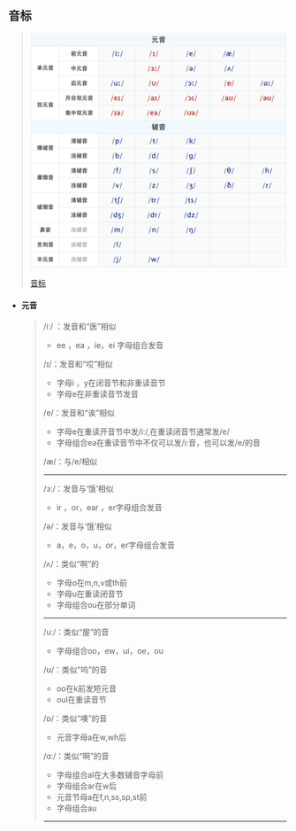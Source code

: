 ## 音标

> <img src="img/image-20220704235519394.png" alt="image-20220704235519394" style="zoom:80%;" />
>
> [音标](https://en-yinbiao.xiao84.com )

- #### **元音**

  > /iː/ ：发音和“医”相似  
  >
  > - ee ，ea ，ie，ei 字母组合发音
  >
  > /ɪ/：发音和“哎”相似  
  >
  > - 字母i ，y在闭音节和非重读音节
  > - 字母e在非重读音节发音
  >
  > /e/：发音和“诶”相似  
  >
  > - 字母e在重读开音节中发/iː/,在重读闭音节通常发/e/
  > - 字母组合ea在重读音节中不仅可以发/i:音，也可以发/e/的音
  >
  > /æ/：与/e/相似
  >
  > ---
  >
  > /ɜː/：发音与‘饿’相似
  >
  > - ir ，or，ear ，er字母组合发音
  >
  > /ə/：发音与‘饿’相似
  >
  > - a，e，o，u，or，er字母组合发音
  >
  > /ʌ/：类似“啊”的
  >
  > - 字母o在m,n,v或th前
  > - 字母u在重读闭音节
  > - 字母组合ou在部分单词
  >
  > ---
  >
  > /uː/：类似“屋”的音
  >
  > - 字母组合oo，ew，ui，oe，ou
  >
  > /ʊ/：类似“呜”的音
  >
  > - oo在k前发短元音
  > - oul在重读音节
  >
  > /ɒ/：类似“噢”的音
  >
  > - 元音字母a在w,wh后
  >
  > /ɑː/：类似“啊”的音
  >
  > - 字母组合al在大多数辅音字母前
  > - 字母组合ar在w后
  > - 元音节母a在f,n,ss,sp,st前
  > - 字母组合au
  >
  > ---
  >
  > 